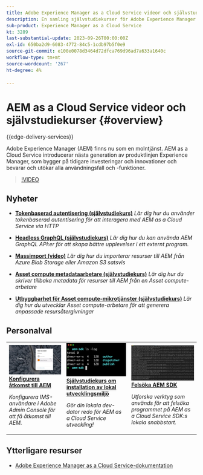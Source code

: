 ```yaml
---
title: Adobe Experience Manager as a Cloud Service videor och självstudiekurser
description: En samling självstudiekurser för Adobe Experience Manager (AEM) as a Cloud Service
sub-product: Experience Manager as a Cloud Service
kt: 3289
last-substantial-update: 2023-09-26T00:00:00Z
exl-id: 650ba2d9-6083-4772-84c5-1cdb97b5f0e9
source-git-commit: e100e0078d3464d72dfca769d96ad7a633a1640c
workflow-type: tm+mt
source-wordcount: '267'
ht-degree: 4%

---
```


# AEM as a Cloud Service videor och självstudiekurser {#overview}

{{edge-delivery-services}}

Adobe Experience Manager (AEM) finns nu som en molntjänst. AEM as a Cloud Service introducerar nästa generation av produktlinjen Experience Manager, som bygger på tidigare investeringar och innovationer och bevarar och utökar alla användningsfall och -funktioner.

>[!VIDEO](https://video.tv.adobe.com/v/31085?quality=12&learn=on)

<div id="whats-new-section">

## Nyheter

* **[Tokenbaserad autentisering (självstudiekurs)](https://experienceleague.adobe.com/docs/experience-manager-learn/getting-started-with-aem-headless/authentication/overview.html)**
  *Lär dig hur du använder tokenbaserad autentisering för att interagera med AEM as a Cloud Service via HTTP*

* **[Headless GraphQL (självstudiekurs)](https://experienceleague.adobe.com/docs/experience-manager-learn/getting-started-with-aem-headless/graphql/overview.html)**
  *Lär dig hur du kan använda AEM GraphQL API:er för att skapa bättre upplevelser i ett externt program.*

* **[Massimport (video)](./migration/bulk-import.md)**
  *Lär dig hur du importerar resurser till AEM från Azure Blob Storage eller Amazon S3 satsvis*

* **[Asset compute metadataarbetare (självstudiekurs)](./asset-compute/advanced/metadata.md)**
  *Lär dig hur du skriver tillbaka metadata för resurser till AEM från en Asset compute-arbetare*

* **[Utbyggbarhet för Asset compute-mikrotjänster (självstudiekurs)](./asset-compute/overview.md)**
  *Lär dig hur du utvecklar Asset compute-arbetare för att generera anpassade resursåtergivningar*

</div>

<div id="recs-overview-body-1"></div>
<div id="recs-overview-body-2"></div>
<div id="recs-overview-body-3"></div>
<div id="recs-overview-body-4"></div>
<div id="recs-overview-body-5"></div>
<div id="recs-overview-body-6"></div>

<div id="staff-picks-section">

## Personalval

<table>
   <td>
      <a href="./accessing/overview.md">
      <img alt="Konfigurera åtkomst till AEM as a Cloud Service" src="./assets/overview/staff-pick__accessing.png"/>
      </a>
      <div>
         <a href="./accessing/overview.md">
         <strong>Konfigurera åtkomst till AEM</strong>
         </a>
      </div>
      <p>
         <em>Konfigurera IMS-användare i Adobe Admin Console för att få åtkomst till AEM.</em>
      <p>
   </td>   
   <td>
      <a href="./local-development-environment/overview.md">
      <img alt="Konfigurera självstudiekurs för lokal utvecklingsmiljö" src="./assets/overview/staff-pick__local-development-environment-set-up.png"/>
      </a>
      <div>
         <a href="./local-development-environment/overview.md">
         <strong>Självstudiekurs om installation av lokal utvecklingsmiljö</strong>
         </a>
      </div>
      <p>
         <em>Gör din lokala dev-dator redo för AEM as a Cloud Service utveckling!</em>
      <p>
   </td>   
   <td>
      <a href="./debugging/aem-sdk-local-quickstart/overview.md">
      <img alt="Felsökning AEM SDK:s lokala snabbstart" src="./assets/overview/staff-pick__debugging.png"/>
      </a>
      <div>
         <a href="./debugging/aem-sdk-local-quickstart/overview.md">
         <strong>Felsöka AEM SDK</strong>
         </a>
      </div>
      <p>
         <em>Utforska verktyg som används för att felsöka programmet på AEM as a Cloud Service SDK:s lokala snabbstart.</em>
      <p>
   </td>
</table>

</div>

## Ytterligare resurser

* [Adobe Experience Manager as a Cloud Service-dokumentation](https://experienceleague.adobe.com/docs/experience-manager-cloud-service/landing/home.html)
